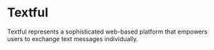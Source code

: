 # Textful
Textful represents a sophisticated web-based platform that empowers users to exchange text messages individually.
